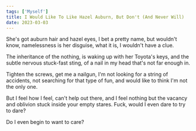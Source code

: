 ```yaml
---
tags: ['Myself']
title: I Would Like To Like Hazel Auburn, But Don't (And Never Will)
date: 2023-03-03
---
```


She's got auburn hair and hazel eyes,
I bet a pretty name, but wouldn't know,
namelessness is her disguise,
what it is, I wouldn't have a clue.

The inheritance of the nothing,
is waking up with her Toyota's keys,
and the subtle nervous stuck-fast sting,
of a nail in my head that's not far enough in.

Tighten the screws, get me a nailgun,
I'm not looking for a string of accidents,
not searching for that type of fun,
and would like to think I'm not the only one.

But I feel how I feel, can't help out there,
and I feel nothing but the vacancy and
oblivion stuck inside your empty stares.
Fuck, would I even dare to try to dare?

Do I even begin to want to care?
